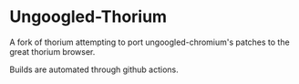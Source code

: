 # Ungoogled-Thorium

A fork of thorium attempting to port ungoogled-chromium's patches to the great thorium browser.

Builds are automated through github actions.
